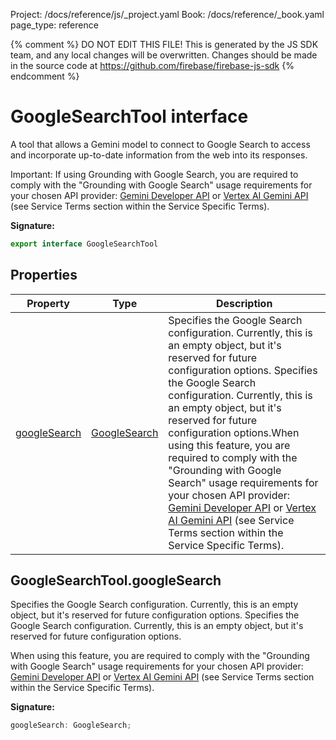 Project: /docs/reference/js/_project.yaml
Book: /docs/reference/_book.yaml
page_type: reference

{% comment %}
DO NOT EDIT THIS FILE!
This is generated by the JS SDK team, and any local changes will be
overwritten. Changes should be made in the source code at
https://github.com/firebase/firebase-js-sdk
{% endcomment %}

# GoogleSearchTool interface
A tool that allows a Gemini model to connect to Google Search to access and incorporate up-to-date information from the web into its responses.

Important: If using Grounding with Google Search, you are required to comply with the "Grounding with Google Search" usage requirements for your chosen API provider: [Gemini Developer API](https://ai.google.dev/gemini-api/terms#grounding-with-google-search) or [Vertex AI Gemini API](https://cloud.google.com/terms/service-terms) (see Service Terms section within the Service Specific Terms).

<b>Signature:</b>

```typescript
export interface GoogleSearchTool 
```

## Properties

|  Property | Type | Description |
|  --- | --- | --- |
|  [googleSearch](./ai.googlesearchtool.md#googlesearchtoolgooglesearch) | [GoogleSearch](./ai.googlesearch.md#googlesearch_interface) | Specifies the Google Search configuration. Currently, this is an empty object, but it's reserved for future configuration options. Specifies the Google Search configuration. Currently, this is an empty object, but it's reserved for future configuration options.<!-- -->When using this feature, you are required to comply with the "Grounding with Google Search" usage requirements for your chosen API provider: [Gemini Developer API](https://ai.google.dev/gemini-api/terms#grounding-with-google-search) or [Vertex AI Gemini API](https://cloud.google.com/terms/service-terms) (see Service Terms section within the Service Specific Terms). |

## GoogleSearchTool.googleSearch

Specifies the Google Search configuration. Currently, this is an empty object, but it's reserved for future configuration options. Specifies the Google Search configuration. Currently, this is an empty object, but it's reserved for future configuration options.

When using this feature, you are required to comply with the "Grounding with Google Search" usage requirements for your chosen API provider: [Gemini Developer API](https://ai.google.dev/gemini-api/terms#grounding-with-google-search) or [Vertex AI Gemini API](https://cloud.google.com/terms/service-terms) (see Service Terms section within the Service Specific Terms).

<b>Signature:</b>

```typescript
googleSearch: GoogleSearch;
```
